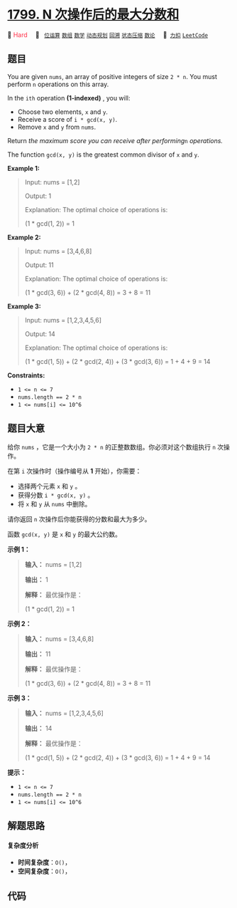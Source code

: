 # [1799. N 次操作后的最大分数和](https://2xiao.github.io/leetcode-js/problem/1799.html)

🔴 <font color=#ff334b>Hard</font>&emsp; 🔖&ensp; [`位运算`](/tag/bit-manipulation.md) [`数组`](/tag/array.md) [`数学`](/tag/math.md) [`动态规划`](/tag/dynamic-programming.md) [`回溯`](/tag/backtracking.md) [`状态压缩`](/tag/bitmask.md) [`数论`](/tag/number-theory.md)&emsp; 🔗&ensp;[`力扣`](https://leetcode.cn/problems/maximize-score-after-n-operations) [`LeetCode`](https://leetcode.com/problems/maximize-score-after-n-operations)

## 题目

You are given `nums`, an array of positive integers of size `2 * n`. You must
perform `n` operations on this array.

In the `ith` operation **(1-indexed)** , you will:

  * Choose two elements, `x` and `y`.
  * Receive a score of `i * gcd(x, y)`.
  * Remove `x` and `y` from `nums`.

Return _the maximum score you can receive after performing_`n` _operations._

The function `gcd(x, y)` is the greatest common divisor of `x` and `y`.



**Example 1:**

> Input: nums = [1,2]
> 
> Output: 1
> 
> Explanation:  The optimal choice of operations is:
> 
> (1 * gcd(1, 2)) = 1

**Example 2:**

> Input: nums = [3,4,6,8]
> 
> Output: 11
> 
> Explanation:  The optimal choice of operations is:
> 
> (1 * gcd(3, 6)) + (2 * gcd(4, 8)) = 3 + 8 = 11

**Example 3:**

> Input: nums = [1,2,3,4,5,6]
> 
> Output: 14
> 
> Explanation:  The optimal choice of operations is:
> 
> (1 * gcd(1, 5)) + (2 * gcd(2, 4)) + (3 * gcd(3, 6)) = 1 + 4 + 9 = 14

**Constraints:**

  * `1 <= n <= 7`
  * `nums.length == 2 * n`
  * `1 <= nums[i] <= 10^6`


## 题目大意

给你 `nums` ，它是一个大小为 `2 * n` 的正整数数组。你必须对这个数组执行 `n` 次操作。

在第 `i` 次操作时（操作编号从 **1** 开始），你需要：

  * 选择两个元素 `x` 和 `y` 。
  * 获得分数 `i * gcd(x, y)` 。
  * 将 `x` 和 `y` 从 `nums` 中删除。

请你返回 `n` 次操作后你能获得的分数和最大为多少。

函数 `gcd(x, y)` 是 `x` 和 `y` 的最大公约数。

**示例 1：**

> 
> 
> 
> 
> 
> **输入：** nums = [1,2]
> 
> **输出：** 1
> 
> **解释：** 最优操作是：
> 
> (1 * gcd(1, 2)) = 1
> 
> 

**示例 2：**

> 
> 
> 
> 
> 
> **输入：** nums = [3,4,6,8]
> 
> **输出：** 11
> 
> **解释：** 最优操作是：
> 
> (1 * gcd(3, 6)) + (2 * gcd(4, 8)) = 3 + 8 = 11
> 
> 

**示例 3：**

> 
> 
> 
> 
> 
> **输入：** nums = [1,2,3,4,5,6]
> 
> **输出：** 14
> 
> **解释：** 最优操作是：
> 
> (1 * gcd(1, 5)) + (2 * gcd(2, 4)) + (3 * gcd(3, 6)) = 1 + 4 + 9 = 14
> 
> 

**提示：**

  * `1 <= n <= 7`
  * `nums.length == 2 * n`
  * `1 <= nums[i] <= 10^6`


## 解题思路

#### 复杂度分析

- **时间复杂度**：`O()`，
- **空间复杂度**：`O()`，

## 代码

```javascript

```